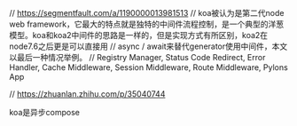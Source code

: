 // https://segmentfault.com/a/1190000013981513
// koa被认为是第二代node web framework，它最大的特点就是独特的中间件流程控制，是一个典型的洋葱模型。koa和koa2中间件的思路是一样的，但是实现方式有所区别，koa2在node7.6之后更是可以直接用
// async / await来替代generator使用中间件，本文以最后一种情况举例。
// Registry Manager, Status Code Redirect, Error Handler, Cache Middleware, Session Middleware, Route Middleware, Pylons App

// https://zhuanlan.zhihu.com/p/35040744

koa是异步compose
